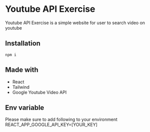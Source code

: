 # Youtube API Exercise

Youtube API Exercise is a simple website for user to search video on youtube

## Installation

```
npm i
```

## Made with

- React
- Tailwind
- Google Youtube Video API

## Env variable

Please make sure to add following to your environment
REACT_APP_GOOGLE_API_KEY=[YOUR_KEY]
